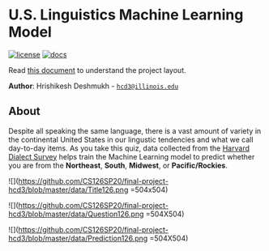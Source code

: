 # U.S. Linguistics Machine Learning Model

[![license](https://img.shields.io/badge/license-MIT-green)](LICENSE)
[![docs](https://img.shields.io/badge/docs-yes-brightgreen)](docs/README.md)

Read [this document](https://cliutils.gitlab.io/modern-cmake/chapters/basics/structure.html) to understand the project
layout.

**Author**: Hrishikesh Deshmukh - [`hcd3@illinois.edu`](mailto:hcd3@illinois.edu)

## About

Despite all speaking the same language, there is a vast amount of variety in the continental United
States in our lingustic tendencies and what we call day-to-day items.  As you take this quiz, data collected
from the [Harvard Dialect Survey](http://www4.uwm.edu/FLL/linguistics/dialect/maps.html) helps train
the Machine Learning model to predict whether you are from the **Northeast**, **South**, **Midwest**, or 
**Pacific/Rockies**.

![](https://github.com/CS126SP20/final-project-hcd3/blob/master/data/Title126.png =504x504)

![](https://github.com/CS126SP20/final-project-hcd3/blob/master/data/Question126.png =504X504)

![](https://github.com/CS126SP20/final-project-hcd3/blob/master/data/Prediction126.png =504X504)
